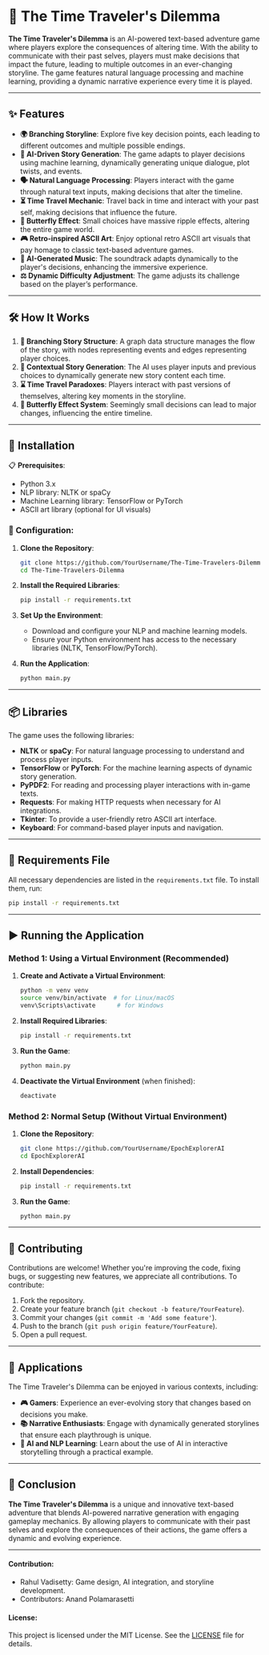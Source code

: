 # 🚀 The Time Traveler's Dilemma

**The Time Traveler's Dilemma** is an AI-powered text-based adventure game where players explore the consequences of altering time. With the ability to communicate with their past selves, players must make decisions that impact the future, leading to multiple outcomes in an ever-changing storyline. The game features natural language processing and machine learning, providing a dynamic narrative experience every time it is played.

---

## ✨ Features
- **🌍 Branching Storyline**: Explore five key decision points, each leading to different outcomes and multiple possible endings.
- **🤖 AI-Driven Story Generation**: The game adapts to player decisions using machine learning, dynamically generating unique dialogue, plot twists, and events.
- **🗣️ Natural Language Processing**: Players interact with the game through natural text inputs, making decisions that alter the timeline.
- **⏳ Time Travel Mechanic**: Travel back in time and interact with your past self, making decisions that influence the future.
- **🦋 Butterfly Effect**: Small choices have massive ripple effects, altering the entire game world.
- **🎮 Retro-inspired ASCII Art**: Enjoy optional retro ASCII art visuals that pay homage to classic text-based adventure games.
- **🎼 AI-Generated Music**: The soundtrack adapts dynamically to the player's decisions, enhancing the immersive experience.
- **⚖️ Dynamic Difficulty Adjustment**: The game adjusts its challenge based on the player’s performance.

---

## 🛠️ How It Works
1. **📑 Branching Story Structure**: A graph data structure manages the flow of the story, with nodes representing events and edges representing player choices.
2. **🧠 Contextual Story Generation**: The AI uses player inputs and previous choices to dynamically generate new story content each time.
3. **⌛ Time Travel Paradoxes**: Players interact with past versions of themselves, altering key moments in the storyline.
4. **🦋 Butterfly Effect System**: Seemingly small decisions can lead to major changes, influencing the entire timeline.

---

## 🧩 Installation

📋 **Prerequisites**:
- Python 3.x
- NLP library: NLTK or spaCy
- Machine Learning library: TensorFlow or PyTorch
- ASCII art library (optional for UI visuals)

### 🔧 Configuration:
1. **Clone the Repository**:
   ```bash
   git clone https://github.com/YourUsername/The-Time-Travelers-Dilemma.git
   cd The-Time-Travelers-Dilemma
   ```

2. **Install the Required Libraries**:
   ```bash
   pip install -r requirements.txt
   ```

3. **Set Up the Environment**:
   - Download and configure your NLP and machine learning models.
   - Ensure your Python environment has access to the necessary libraries (NLTK, TensorFlow/PyTorch).

4. **Run the Application**:
   ```bash
   python main.py
   ```

---

## 📦 Libraries

The game uses the following libraries:
- **NLTK** or **spaCy**: For natural language processing to understand and process player inputs.
- **TensorFlow** or **PyTorch**: For the machine learning aspects of dynamic story generation.
- **PyPDF2**: For reading and processing player interactions with in-game texts.
- **Requests**: For making HTTP requests when necessary for AI integrations.
- **Tkinter**: To provide a user-friendly retro ASCII art interface.
- **Keyboard**: For command-based player inputs and navigation.

---

## 📄 Requirements File
All necessary dependencies are listed in the `requirements.txt` file. To install them, run:

```bash
pip install -r requirements.txt
```

---

## ▶️ Running the Application

### Method 1: Using a Virtual Environment (Recommended)
1. **Create and Activate a Virtual Environment**:
   ```bash
   python -m venv venv
   source venv/bin/activate  # for Linux/macOS
   venv\Scripts\activate      # for Windows
   ```

2. **Install Required Libraries**:
   ```bash
   pip install -r requirements.txt
   ```

3. **Run the Game**:
   ```bash
   python main.py
   ```

4. **Deactivate the Virtual Environment** (when finished):
   ```bash
   deactivate
   ```

### Method 2: Normal Setup (Without Virtual Environment)
1. **Clone the Repository**:
   ```bash
   git clone https://github.com/YourUsername/EpochExplorerAI
   cd EpochExplorerAI
   ```

2. **Install Dependencies**:
   ```bash
   pip install -r requirements.txt
   ```

3. **Run the Game**:
   ```bash
   python main.py
   ```

---

## 🤝 Contributing
Contributions are welcome! Whether you're improving the code, fixing bugs, or suggesting new features, we appreciate all contributions. To contribute:
1. Fork the repository.
2. Create your feature branch (`git checkout -b feature/YourFeature`).
3. Commit your changes (`git commit -m 'Add some feature'`).
4. Push to the branch (`git push origin feature/YourFeature`).
5. Open a pull request.

---

## 💼 Applications

The Time Traveler's Dilemma can be enjoyed in various contexts, including:

- **🎮 Gamers**: Experience an ever-evolving story that changes based on decisions you make.
- **📚 Narrative Enthusiasts**: Engage with dynamically generated storylines that ensure each playthrough is unique.
- **🧠 AI and NLP Learning**: Learn about the use of AI in interactive storytelling through a practical example.

---

## 📝 Conclusion

**The Time Traveler's Dilemma** is a unique and innovative text-based adventure that blends AI-powered narrative generation with engaging gameplay mechanics. By allowing players to communicate with their past selves and explore the consequences of their actions, the game offers a dynamic and evolving experience.

---
#### Contribution:
- Rahul Vadisetty: Game design, AI integration, and storyline development.
- Contributors: Anand Polamarasetti

#### License:
This project is licensed under the MIT License. See the [LICENSE](LICENSE) file for details.